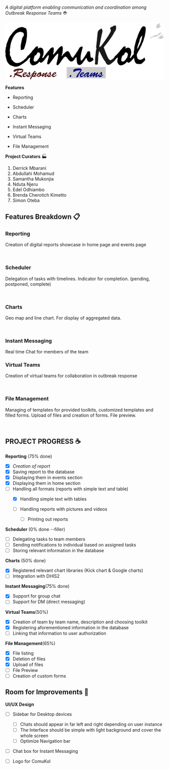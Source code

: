*A digital platform enabling communication and coordination among Outbreak Response Teams* :rescue_worker_helmet:

![](.\comukol.png)



**Features**

* Reporting

* Scheduler

* Charts

* Instant Messaging

* Virtual Teams

* File Management

  

**Project Curators** :factory:

1. Derrick Mbarani
2. Abdullahi Mohamud
3. Samantha Mukonjia
4. Nduta Njeru
5. Edel Odhiambo
6. Brenda Cherotich Kimetto
7. Simon Oteba

## Features Breakdown :clipboard:

### Reporting

Creation of digital reports showcase in home page and events page

![]()

### Scheduler

Delegation of tasks with timelines. Indicator for completion. (pending, postponed, complete)

![]()

### Charts

Geo map and line chart. For display of aggregated data.

![]()

### Instant Messaging

Real time Chat for members of the team

### Virtual Teams

Creation of virtual teams for collaboration in outbreak response

![]()

### File Management

Managing of templates for provided toolkits, customized templates and filled forms. Upload of files and creation of forms. File preview.

![]()



## PROJECT PROGRESS :coffee:

**Reporting** (75% done)

- [x] *Creation of report*
- [x] Saving report to the database
- [x] Displaying them in events section
- [x] Displaying them in home section
- [ ] Handling all formats (reports with simple text and table)
  	- [x] Handling simple text with tables
  	- [ ] Handling reports with pictures and videos

        - [ ] Printing out reports

**Scheduler** (0% done --filler)

- [ ] Delegating tasks to team members
- [ ] Sending notifications to individual based on assigned tasks
- [ ] Storing relevant information in the database

**Charts** (50% done)

- [x] Registered relevant chart libraries (Kick chart & Google charts)
- [ ] Integration with DHIS2

**Instant Messaging**(75% done)

- [x] Support for group chat
- [ ] Support for DM (direct messaging)

**Virtual Teams**(50%)

- [x] Creation of team by team name, description and choosing toolkit
- [x] Registering aforementioned information in the database
- [ ] Linking that information to user authorization

**File Management**(65%)

- [x] File listing
- [x] Deletion of files
- [x] Upload of files
- [ ] File Preview
- [ ] Creation of custom forms

## Room for Improvements :school_satchel:

**UI/UX Design**

- [ ] Sidebar for Desktop devices
  - [ ] Chats should appear in far left and right depending on user instance
  - [ ] The Interface should be simple with light background and cover the whole screen
  - [ ] Optimize Navigation bar
- [ ] Chat box for Instant Messaging
- [ ] Logo for ComuKol









